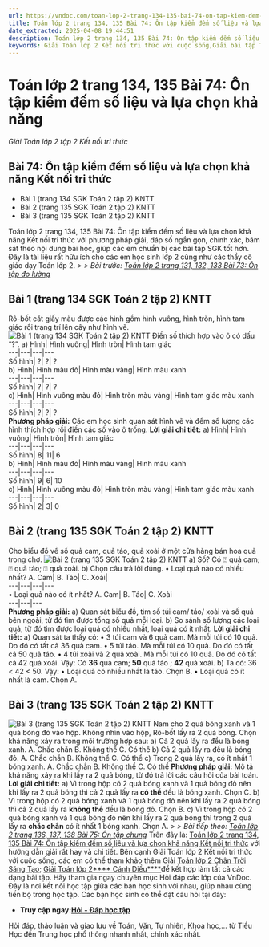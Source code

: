 ```yaml
---
url: https://vndoc.com/toan-lop-2-trang-134-135-bai-74-on-tap-kiem-dem-so-lieu-va-lua-chon-kha-nang-266995
title: Toán lớp 2 trang 134, 135 Bài 74: Ôn tập kiểm đếm số liệu và lựa chọn khả năng - Giải Toán lớp 2 tập 2 Kết nối tri thức - VnDoc.com
date_extracted: 2025-04-08 19:44:51
description: Toán lớp 2 trang 134, 135 Bài 74: Ôn tập kiểm đếm số liệu và lựa chọn khả năng Kết nối tri thức sẽ giúp học sinh học tốt hơn, bao gồm phương pháp giải và đáp án chính xác, giúp các em học sinh ôn luyện kiến thức về Ôn tập kiểm đếm số liệu và lựa chọn khả năng
keywords: Giải Toán lớp 2 Kết nối tri thức với cuộc sống,Giải bài tập Toán lớp 2 Kết nối tri thức,Toán lớp 2,Giải Toán lớp 2,Toán 2,giải Toán 2,bài tập toán lớp 2,toan lop 2,toán lớp 2 tập 2,toán 2 tập 2,giải bài tập toán lớp 2,bài toán lớp 2,Toán lớp 2 trang 134 tập 2,Toán lớp 2 trang 135 tập 2 kết nối,toán lớp 2 trang 135,Toán lớp 2 trang 135 SGK,Toán lớp 2 bài 74 kết nối,Bài 74 Ôn tập kiểm đếm số liệu và lựa chọn khả năng
---
```


# Toán lớp 2 trang 134, 135 Bài 74: Ôn tập kiểm đếm số liệu và lựa chọn khả năng
 _Giải Toán lớp 2 tập 2 Kết nối tri thức_
## Bài 74: Ôn tập kiểm đếm số liệu và lựa chọn khả năng Kết nối tri thức
  * Bài 1 \(trang 134 SGK Toán 2 tập 2\) KNTT
  * Bài 2 \(trang 135 SGK Toán 2 tập 2\) KNTT
  * Bài 3 \(trang 135 SGK Toán 2 tập 2\) KNTT

Toán lớp 2 trang 134, 135 Bài 74: Ôn tập kiểm đếm số liệu và lựa chọn khả năng Kết nối tri thức với phương pháp giải, đáp số ngắn gọn, chính xác, bám sát theo nội dung bài học, giúp các em chuẩn bị các bài tập SGK tốt hơn. Đây là tài liệu rất hữu ích cho các em học sinh lớp 2 cũng như các thầy cô giáo dạy Toán lớp 2.
_> > Bài trước: [Toán lớp 2 trang 131, 132, 133 Bài 73: Ôn tập đo lường](<https://vndoc.com/toan-lop-2-trang-131-132-133-bai-73-on-tap-do-luong-266975>)_
## Bài 1 \(trang 134 SGK Toán 2 tập 2\) KNTT
Rô-bốt cắt giấy màu được các hình gồm hình vuông, hình tròn, hình tam giác rồi trang trí lên cây như hình vẽ.
![Bài 1 \(trang 134 SGK Toán 2 tập 2\) KNTT](https://i.vdoc.vn/data/image/2022/06/03/toan-lop-2-10.png)
Điền số thích hợp vào ô có dấu “?”.
a\)
Hình| Hình vuông| Hình tròn| Hình tam giác  
---|---|---|---  
Số hình| ?| ?| ?  
b\)
Hình| Hình màu đỏ| Hình màu vàng| Hình màu xanh  
---|---|---|---  
Số hình| ?| ?| ?  
c\)
Hình| Hình vuông màu đỏ| Hình tròn màu vàng| Hình tam giác màu xanh  
---|---|---|---  
Số hình| ?| ?| ?  
**Phương pháp giải:**
Các em học sinh quan sát hình vẽ và đếm số lượng các hình thích hợp rồi điền các số vào ô trống.
**Lời giải chi tiết:**
a\)
Hình| Hình vuông| Hình tròn| Hình tam giác  
---|---|---|---  
Số hình| 8| 11| 6  
b\)
Hình| Hình màu đỏ| Hình màu vàng| Hình màu xanh  
---|---|---|---  
Số hình| 9| 6| 10  
c\)
Hình| Hình vuông màu đỏ| Hình tròn màu vàng| Hình tam giác màu xanh  
---|---|---|---  
Số hình| 2| 3| 0  
## Bài 2 \(trang 135 SGK Toán 2 tập 2\) KNTT
Cho biểu đồ về số quả cam, quả táo, quả xoài ở một cửa hàng bán hoa quả trong chợ.
![Bài 2 \(trang 135 SGK Toán 2 tập 2\) KNTT](https://i.vdoc.vn/data/image/2022/06/03/toan-lop-2-7.jpg)
a\) Số?
Có ⍰ quả cam; ⍰ quả táo; ⍰ quả xoài.
b\) Chọn câu trả lời đúng.
• Loại quả nào có nhiều nhất?
A. Cam| B. Táo| C. Xoài|   
---|---|---|---  
• Loại quả nào có ít nhất?
A. Cam| B. Táo| C. Xoài  
---|---|---  
**Phương pháp giải:**
a\) Quan sát biểu đồ, tìm số túi cam/ táo/ xoài và số quả bên ngoài, từ đó tìm được tổng số quả mỗi loại.
b\) So sánh số lượng các loại quả, từ đó tìm được loại quả có nhiều nhất, loại quả có ít nhất.
**Lời giải chi tiết:**
a\) Quan sát ta thấy có:
• 3 túi cam và 6 quả cam. Mà mỗi túi có 10 quả. Do đó có tất cả 36 quả cam.
• 5 túi táo. Mà mỗi túi có 10 quả. Do đó có tất cả 50 quả táo.
• 4 túi xoài và 2 quả xoài. Mà mỗi túi có 10 quả. Do đó có tất cả 42 quả xoài.
Vậy: Có **36** quả cam; **50** quả táo ; **42** quả xoài.
b\) Ta có: 36 < 42 < 50\. Vậy:
• Loại quả có nhiều nhất là táo.
Chọn B.
• Loại quả có ít nhất là cam.
Chọn A.
## Bài 3 \(trang 135 SGK Toán 2 tập 2\) KNTT
![Bài 3 \(trang 135 SGK Toán 2 tập 2\) KNTT](https://i.vdoc.vn/data/image/2022/06/03/toan-lop-2-21.jpg)
Nam cho 2 quả bóng xanh và 1 quả bóng đỏ vào hộp. Không nhìn vào hộp, Rô-bốt
lấy ra 2 quả bóng. Chọn khả năng xảy ra trong môi trường hợp sau:
a\) Cả 2 quả lấy ra đều là bóng xanh.
A. Chắc chắn B. Không thể C. Có thể
b\) Cả 2 quả lấy ra đều là bóng đỏ.
A. Chắc chắn B. Không thể C. Có thể
c\) Trong 2 quả lấy ra, có ít nhất 1 bóng xanh.
A. Chắc chắn B. Không thể C. Có thể
**Phương pháp giải:**
Mô tả khả năng xảy ra khi lấy ra 2 quả bóng, từ đó trả lời các câu hỏi của bài toán.
**Lời giải chi tiết:**
a\) Vì trong hộp có 2 quả bóng xanh và 1 quả bóng đỏ nên khi lấy ra 2 quả bóng thì cả 2 quả lấy ra **có thể** đều là bóng xanh.
Chọn C.
b\) Vì trong hộp có 2 quả bóng xanh và 1 quả bóng đỏ nên khi lấy ra 2 quả bóng thì cả 2 quả lấy ra **không thể** đều là bóng đỏ.
Chọn B.
c\) Vì trong hộp có 2 quả bóng xanh và 1 quả bóng đỏ nên khi lấy ra 2 quả bóng thì trong 2 quả lấy ra **chắc chắn** có ít nhất 1 bóng xanh.
Chọn A.
_> > Bài tiếp theo: [Toán lớp 2 trang 136, 137, 138 Bài 75: Ôn tập chung](<https://vndoc.com/toan-lop-2-trang-136-137-138-bai-75-on-tap-chung-266996>)_
Trên đây là: [Toán lớp 2 trang 134, 135 Bài 74: Ôn tập kiểm đếm số liệu và lựa chọn khả năng Kết nối tri thức](<https://vndoc.com/toan-lop-2-trang-134-135-bai-74-on-tap-kiem-dem-so-lieu-va-lua-chon-kha-nang-266995>) với hướng dẫn giải rất hay và chi tiết. Bên cạnh Giải Toán lớp 2 Kết nối tri thức với cuộc sống, các em có thể tham khảo thêm Giải [Toán lớp 2 Chân Trời Sáng Tạo](<https://vndoc.com/toan-lop-2-sach-chan-troi-sang-tao> "Toán lớp 2 sách Chân Trời Sáng Tạo"); [Giải Toán lớp 2**** Cánh Diều****](<https://vndoc.com/toan-lop-2-sach-canh-dieu>)để kết hợp làm tất cả các dạng bài tập.
Hãy tham gia ngay chuyên mục Hỏi đáp các lớp của VnDoc. Đây là nơi kết nối học tập giữa các bạn học sinh với nhau, giúp nhau cùng tiến bộ trong học tập. Các bạn học sinh có thể đặt câu hỏi tại đây:
  * **Truy cập ngay:[Hỏi - Đáp học tập](<https://vndoc.com/hoi-dap>)**

Hỏi đáp, thảo luận và giao lưu về Toán, Văn, Tự nhiên, Khoa học,... từ Tiểu Học đến Trung học phổ thông nhanh nhất, chính xác nhất.
